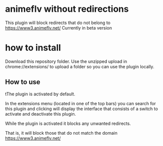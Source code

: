 # animeflv without redirections
This plugin will block redirects that do not belong to https://www3.animeflv.net/
Currently in beta version

# how to install
Download this repository folder.
Use the unzipped upload in chrome://extensions/ to upload a folder so you can use the plugin locally.

## How to use
tThe plugin is activated by default.

In the extensions menu (located in one of the top bars) you can search for this plugin and clicking will display the interface that consists of a switch to activate and deactivate this plugin.

While the plugin is activated it blocks any unwanted redirects.

That is, it will block those that do not match the domain https://www3.animeflv.net/

